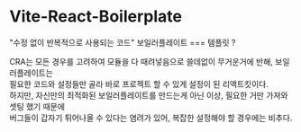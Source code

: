 # Vite-React-Boilerplate

"수정 없이 반복적으로 사용되는 코드" 보일러플레이트 === 템플릿 ?

CRA는 모든 경우를 고려하여 모듈을 다 때려넣음으로 쓸데없이 무거운거에 반해, 보일러플레이트는  
필요한 코드와 설정들만 골라 바로 프로젝트 할 수 있게 설정이 된 리액트킷이다.  
하지만, 자신만의 최적화된 보일러플레이트를 만드는게 아닌 이상, 필요한 거만 가져와 셋팅 했기 때문에  
버그들이 갑자기 튀어나올 수 있다는 염려가 있어, 복잡한 설정해야 할 경우에는 비추다.  
